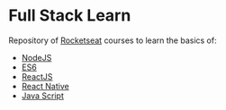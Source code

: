 # Full Stack Learn

Repository of [Rocketseat] courses to learn the basics of:
  - [NodeJS]
  - [ES6]
  - [ReactJS]
  - [React Native]
  - [Java Script]

   [NodeJS]: <https://github.com/claudivanmoreira/rocketseat-starter/tree/master/curso-nodejs>
   [Rocketseat]: <https://rocketseat.com.br/starter>
   [ES6]: <https://github.com/claudivanmoreira/rocketseat-starter/tree/master/curso-es6>
   [ReactJS]: <https://github.com/claudivanmoreira/rocketseat-starter/tree/master/curso-es6>
   [React Native]: <https://github.com/claudivanmoreira/rocketseat-starter/tree/master/curso-es6>
   [Java Script]: <https://github.com/claudivanmoreira/rocketseat-starter/tree/master/curso-es6>
